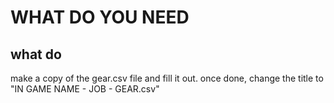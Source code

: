 # WHAT DO YOU NEED

## what do 

make a copy of the gear.csv file and fill it out.
once done, change the title to "IN GAME NAME - JOB - GEAR.csv" 